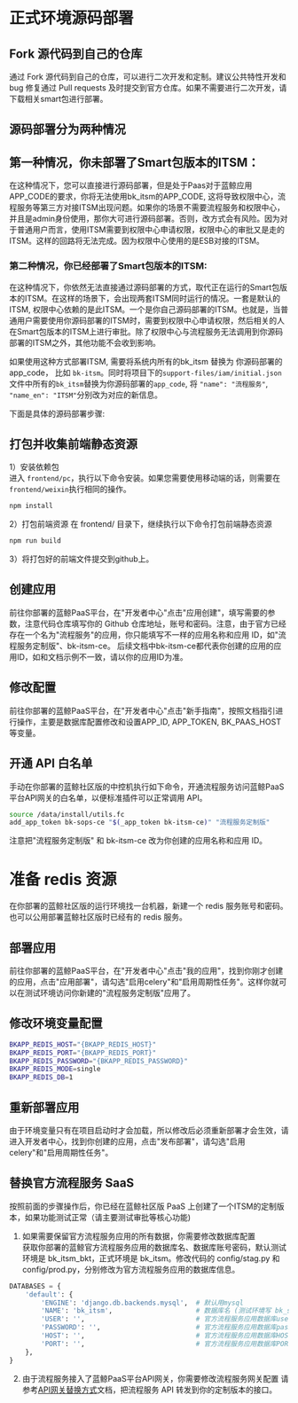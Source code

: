 # 正式环境源码部署

## Fork 源代码到自己的仓库  
通过 Fork 源代码到自己的仓库，可以进行二次开发和定制。建议公共特性开发和 bug 修复通过 Pull requests 及时提交到官方仓库。如果不需要进行二次开发，请下载相关smart包进行部署。

## 源码部署分为两种情况

## 第一种情况，你未部署了Smart包版本的ITSM：

在这种情况下，您可以直接进行源码部署，但是处于Paas对于蓝鲸应用APP_CODE的要求，你将无法使用bk_itsm的APP_CODE,  这将导致权限中心，流程服务等第三方对接ITSM出现问题。如果你的场景不需要流程服务和权限中心，并且是admin身份使用，那你大可进行源码部署。否则，改方式会有风险。因为对于普通用户而言，使用ITSM需要到权限中心申请权限，权限中心的审批又是走的ITSM。这样的回路将无法完成。因为权限中心使用的是ESB对接的ITSM。

### 第二种情况，你已经部署了Smart包版本的ITSM:

 在这种情况下，你依然无法直接通过源码部署的方式，取代正在运行的Smart包版本的ITSM。在这样的场景下，会出现两套ITSM同时运行的情况。一套是默认的ITSM,  权限中心依赖的是此ITSM。一个是你自己源码部署的ITSM。也就是，当普通用户需要使用你源码部署的ITSM时，需要到权限中心申请权限，然后相关的人在Smart包版本的ITSM上进行审批。除了权限中心与流程服务无法调用到你源码部署的ITSM之外，其他功能不会收到影响。

如果使用这种方式部署ITSM, 需要将系统内所有的bk_itsm 替换为 你源码部署的 app_code， 比如 `bk-itsm`。同时将项目下的`support-files/iam/initial.json`文件中所有的`bk_itsm`替换为你源码部署的`app_code`, 将 `"name": "流程服务"`,` "name_en": "ITSM"`分别改为对应的新信息。

下面是具体的源码部署步骤:


## 打包并收集前端静态资源
1）安装依赖包  
进入 `frontend/pc`，执行以下命令安装。如果您需要使用移动端的话，则需要在` frontend/weixin`执行相同的操作。

```bash
npm install
```

2）打包前端资源
在 frontend/ 目录下，继续执行以下命令打包前端静态资源

```bash
npm run build
```

3）将打包好的前端文件提交到github上。

## 创建应用  

前往你部署的蓝鲸PaaS平台，在"开发者中心"点击"应用创建"，填写需要的参数，注意代码仓库填写你的 Github 仓库地址，账号和密码。注意，由于官方已经存在一个名为"流程服务"的应用，你只能填写不一样的应用名称和应用 ID，如"流程服务定制版"、bk-itsm-ce。
后续文档中bk-itsm-ce都代表你创建的应用的应用ID，如和文档示例不一致，请以你的应用ID为准。


## 修改配置  
前往你部署的蓝鲸PaaS平台，在"开发者中心"点击"新手指南"，按照文档指引进行操作，主要是数据库配置修改和设置APP_ID, APP_TOKEN, BK_PAAS_HOST 等变量。


## 开通 API 白名单
手动在你部署的蓝鲸社区版的中控机执行如下命令，开通流程服务访问蓝鲸PaaS平台API网关的白名单，以便标准插件可以正常调用 API。
```bash
source /data/install/utils.fc
add_app_token bk-sops-ce "$(_app_token bk-itsm-ce)" "流程服务定制版"
```
注意把"流程服务定制版" 和 bk-itsm-ce 改为你创建的应用名称和应用 ID。


# 准备 redis 资源
在你部署的蓝鲸社区版的运行环境找一台机器，新建一个 redis 服务账号和密码。也可以公用部署蓝鲸社区版时已经有的 redis 服务。


## 部署应用  
前往你部署的蓝鲸PaaS平台，在"开发者中心"点击"我的应用"，找到你刚才创建的应用，点击"应用部署"，请勾选"启用celery"和"启用周期性任务"。这样你就可以在测试环境访问你新建的"流程服务定制版"应用了。


## 修改环境变量配置
```bash
BKAPP_REDIS_HOST="{BKAPP_REDIS_HOST}"
BKAPP_REDIS_PORT="{BKAPP_REDIS_PORT}"
BKAPP_REDIS_PASSWORD="{BKAPP_REDIS_PASSWORD}"
BKAPP_REDIS_MODE=single
BKAPP_REDIS_DB=1
```


## 重新部署应用
由于环境变量只有在项目启动时才会加载，所以修改后必须重新部署才会生效，请进入开发者中心，找到你创建的应用，点击"发布部署"，请勾选"启用celery"和"启用周期性任务"。


## 替换官方流程服务 SaaS  
按照前面的步骤操作后，你已经在蓝鲸社区版 PaaS 上创建了一个ITSM的定制版本，如果功能测试正常（请主要测试审批等核心功能)

1) 如果需要保留官方流程服务应用的所有数据，你需要修改数据库配置  
获取你部署的蓝鲸官方流程服务应用的数据库名、数据库账号密码，默认测试环境是 bk_itsm_bkt，正式环境是 bk_itsm。修改代码的 config/stag.py 和 config/prod.py，分别修改为官方流程服务应用的数据库信息。
```python
DATABASES = {
    'default': {
        'ENGINE': 'django.db.backends.mysql',  # 默认用mysql
        'NAME': 'bk_itsm',                     # 数据库名 (测试环境写 bk_sops_bkt)
        'USER': '',                            # 官方流程服务应用数据库user
        'PASSWORD': '',                        # 官方流程服务应用数据库password
        'HOST': '',                   		   # 官方流程服务应用数据库HOST
        'PORT': '',                            # 官方流程服务应用数据库PORT
    },
}

```

2) 由于流程服务接入了蓝鲸PaaS平台API网关，你需要修改流程服务网关配置
请参考[API网关替换方式](https://docs.bk.tencent.com/bk_osed/guide.html#SaaS)文档，把流程服务 API 转发到你的定制版本的接口。
